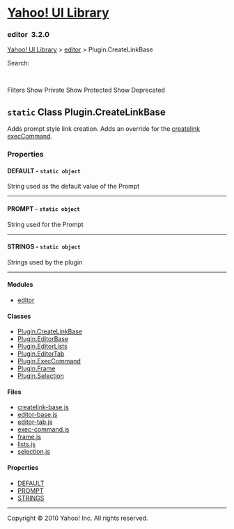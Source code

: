 [Yahoo! UI Library](http://developer.yahoo.com/yui/ "Yahoo! UI Library")
========================================================================

### editor  <span class="subtitle">3.2.0</span>

[Yahoo! UI Library](./index.html "Yahoo! UI Library") &gt; [editor](./module_editor.html "editor") &gt; Plugin.CreateLinkBase

Search:

 

Filters <span class="classopts"> Show Private</span> <span class="classopts"> Show Protected</span> <span class="classopts"> Show Deprecated</span>

`static` Class **Plugin.CreateLinkBase** <span class="extends"> </span>
-----------------------------------------------------------------------

Adds prompt style link creation. Adds an override for the [createlink execCommand](Plugin.ExecCommand.html#method_COMMANDS.createlink).

### Properties

#### <span id="property_DEFAULT">DEFAULT</span> - `static object`

String used as the default value of the Prompt

------------------------------------------------------------------------

#### <span id="property_PROMPT">PROMPT</span> - `static object`

String used for the Prompt

------------------------------------------------------------------------

#### <span id="property_STRINGS">STRINGS</span> - `static object`

Strings used by the plugin

------------------------------------------------------------------------

#### Modules

-   [editor](module_editor.html "editor")

#### Classes

-   [Plugin.CreateLinkBase](Plugin.CreateLinkBase.html "Plugin.CreateLinkBase")
-   [Plugin.EditorBase](Plugin.EditorBase.html "Plugin.EditorBase")
-   [Plugin.EditorLists](Plugin.EditorLists.html "Plugin.EditorLists")
-   [Plugin.EditorTab](Plugin.EditorTab.html "Plugin.EditorTab")
-   [Plugin.ExecCommand](Plugin.ExecCommand.html "Plugin.ExecCommand")
-   [Plugin.Frame](Plugin.Frame.html "Plugin.Frame")
-   [Plugin.Selection](Plugin.Selection.html "Plugin.Selection")

#### Files

-   [createlink-base.js](createlink-base.js.html "createlink-base.js")
-   [editor-base.js](editor-base.js.html "editor-base.js")
-   [editor-tab.js](editor-tab.js.html "editor-tab.js")
-   [exec-command.js](exec-command.js.html "exec-command.js")
-   [frame.js](frame.js.html "frame.js")
-   [lists.js](lists.js.html "lists.js")
-   [selection.js](selection.js.html "selection.js")

#### Properties

-   [DEFAULT](#property_DEFAULT "DEFAULT")
-   [PROMPT](#property_PROMPT "PROMPT")
-   [STRINGS](#property_STRINGS "STRINGS")

------------------------------------------------------------------------

Copyright © 2010 Yahoo! Inc. All rights reserved.
